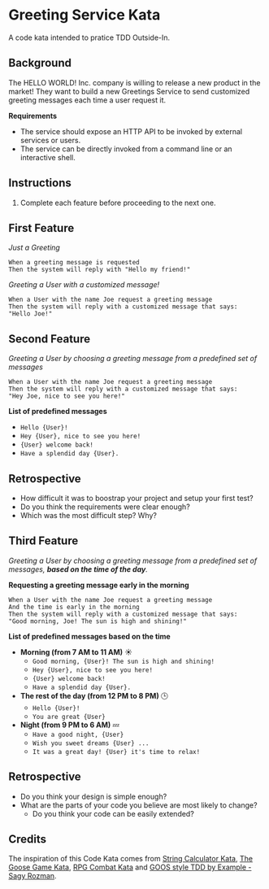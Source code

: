 # Greeting Service Kata

A code kata intended to pratice TDD Outside-In.

## Background

The HELLO WORLD! Inc. company is willing to release a new product in the market! They want to build a new Greetings Service to send customized greeting messages each time a user request it.

**Requirements**

* The service should expose an HTTP API to be invoked by external services or users.
* The service can be directly invoked from a command line or an interactive shell.

## Instructions

1. Complete each feature before proceeding to the next one.

## First Feature

_Just a Greeting_

```
When a greeting message is requested
Then the system will reply with "Hello my friend!"
```

_Greeting a User with a customized message!_

```
When a User with the name Joe request a greeting message
Then the system will reply with a customized message that says:
"Hello Joe!"
```

## Second Feature

_Greeting a User by choosing a greeting message from a predefined set of messages_

```
When a User with the name Joe request a greeting message
Then the system will reply with a customized message that says:
"Hey Joe, nice to see you here!"
```

**List of predefined messages**

- `Hello {User}!`
- `Hey {User}, nice to see you here!`
- `{User} welcome back!`
- `Have a splendid day {User}.`

## Retrospective

- How difficult it was to boostrap your project and setup your first test?
- Do you think the requirements were clear enough?
- Which was the most difficult step? Why?

## Third Feature

_Greeting a User by choosing a greeting message from a predefined set of messages, **based on the time of the day**._

**Requesting a greeting message early in the morning**

```
When a User with the name Joe request a greeting message
And the time is early in the morning
Then the system will reply with a customized message that says:
"Good morning, Joe! The sun is high and shining!"
```

**List of predefined messages based on the time**

- **Morning (from 7 AM to 11 AM)** :sunny:
    - `Good morning, {User}! The sun is high and shining!`
    - `Hey {User}, nice to see you here!`
    - `{User} welcome back!`
    - `Have a splendid day {User}.`
- **The rest of the day (from 12 PM to 8 PM)** :clock3:
    - `Hello {User}!`
    - `You are great {User}`
- **Night (from 9 PM to 6 AM)** :zzz:
    - `Have a good night, {User}`
    - `Wish you sweet dreams {User} ...`
    - `It was a great day! {User} it's time to relax!`

## Retrospective

- Do you think your design is simple enough?
- What are the parts of your code you believe are most likely to change?
    - Do you think your code can be easily extended?

## Credits

The inspiration of this Code Kata comes from [String Calculator Kata](https://osherove.com/tdd-kata-1), [The Goose Game Kata](https://github.com/xpeppers/goose-game-kata), [RPG Combat Kata](https://github.com/ardalis/kata-catalog/blob/master/katas/RPG%20Combat.md) and [GOOS style TDD by Example - Sagy Rozman](https://www.youtube.com/watch?v=zcQOjYXe8vM).